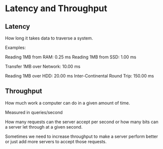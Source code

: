 # Latency and Throughput

## Latency

How long it takes data to traverse a system.

Examples:

Reading 1MB from RAM: 0.25 ms
Reading 1MB from SSD: 1.00 ms

Transfer 1MB over Network: 10.00 ms

Reading 1MB over HDD: 20.00 ms
Inter-Continental Round Trip: 150.00 ms

## Throughput

How much work a computer can do in a given amount of time.

Measured in queries/second

How many requests can the server accept per second or how many bits can a server let through at a given second.

Sometimes we need to increase throughput to make a server perform better or just add more servers to accept those requests.
